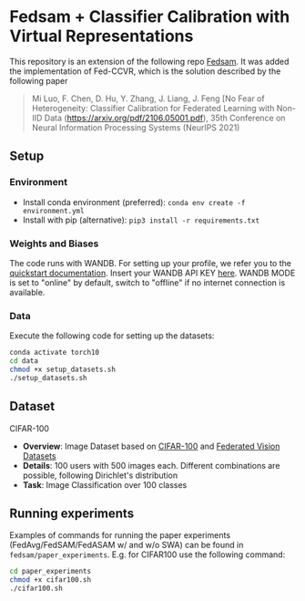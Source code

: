 # Fedsam + Classifier Calibration with Virtual Representations

This repository is an extension of the following repo [Fedsam](https://github.com/debcaldarola/fedsam). It was added the implementation of Fed-CCVR, which is the solution described by the following paper
> Mi Luo, F. Chen, D. Hu, Y. Zhang, J. Liang, J. Feng [No Fear of Heterogeneity: Classifier Calibration for Federated Learning with Non-IID Data (https://arxiv.org/pdf/2106.05001.pdf), 35th Conference on Neural Information Processing Systems (NeurIPS 2021)

## Setup
### Environment
- Install conda environment (preferred): ```conda env create -f environment.yml```
- Install with pip (alternative): ```pip3 install -r requirements.txt```

### Weights and Biases
The code runs with WANDB. For setting up your profile, we refer you to the [quickstart documentation](https://docs.wandb.ai/quickstart). Insert your WANDB API KEY [here](https://github.com/debcaldarola/fedsam/blob/master/models/main.py#L24). WANDB MODE is set to "online" by default, switch to "offline" if no internet connection is available.

### Data
Execute the following code for setting up the datasets:
```bash
conda activate torch10
cd data
chmod +x setup_datasets.sh
./setup_datasets.sh
```

## Dataset

CIFAR-100
  * **Overview**: Image Dataset based on [CIFAR-100](https://www.cs.toronto.edu/~kriz/cifar.html) and [Federated Vision Datasets](https://github.com/google-research/google-research/tree/master/federated_vision_datasets)
  * **Details**: 100 users with 500 images each. Different combinations are possible, following Dirichlet's distribution
  * **Task**: Image Classification over 100 classes

## Running experiments
Examples of commands for running the paper experiments (FedAvg/FedSAM/FedASAM w/ and w/o SWA) can be found in ```fedsam/paper_experiments```.
E.g. for CIFAR100 use the following command:
```bash
cd paper_experiments
chmod +x cifar100.sh
./cifar100.sh
```
